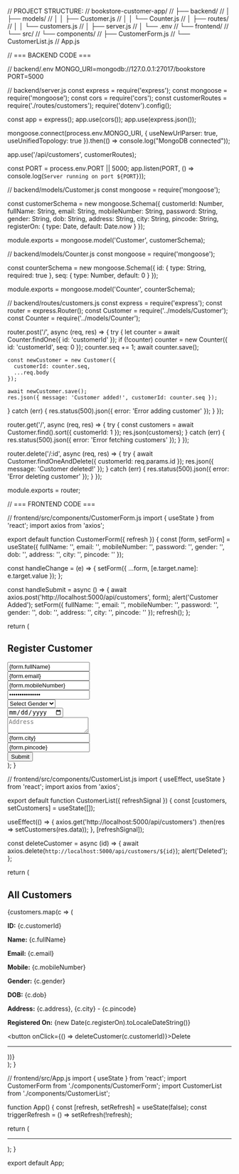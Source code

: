// PROJECT STRUCTURE:
// bookstore-customer-app/
// ├── backend/
// │   ├── models/
// │   │   ├── Customer.js
// │   │   └── Counter.js
// │   ├── routes/
// │   │   └── customers.js
// │   ├── server.js
// │   └── .env
// └── frontend/
//     └── src/
//         └── components/
//             ├── CustomerForm.js
//             └── CustomerList.js
//         App.js

// === BACKEND CODE ===

// backend/.env
MONGO_URI=mongodb://127.0.0.1:27017/bookstore
PORT=5000

// backend/server.js
const express = require('express');
const mongoose = require('mongoose');
const cors = require('cors');
const customerRoutes = require('./routes/customers');
require('dotenv').config();

const app = express();
app.use(cors());
app.use(express.json());

mongoose.connect(process.env.MONGO_URI, {
  useNewUrlParser: true,
  useUnifiedTopology: true
}).then(() => console.log("MongoDB connected"));

app.use('/api/customers', customerRoutes);

const PORT = process.env.PORT || 5000;
app.listen(PORT, () => console.log(`Server running on port ${PORT}`));

// backend/models/Customer.js
const mongoose = require('mongoose');

const customerSchema = new mongoose.Schema({
  customerId: Number,
  fullName: String,
  email: String,
  mobileNumber: String,
  password: String,
  gender: String,
  dob: String,
  address: String,
  city: String,
  pincode: String,
  registerOn: {
    type: Date,
    default: Date.now
  }
});

module.exports = mongoose.model('Customer', customerSchema);

// backend/models/Counter.js
const mongoose = require('mongoose');

const counterSchema = new mongoose.Schema({
  id: { type: String, required: true },
  seq: { type: Number, default: 0 }
});

module.exports = mongoose.model('Counter', counterSchema);

// backend/routes/customers.js
const express = require('express');
const router = express.Router();
const Customer = require('../models/Customer');
const Counter = require('../models/Counter');

router.post('/', async (req, res) => {
  try {
    let counter = await Counter.findOne({ id: 'customerId' });
    if (!counter) counter = new Counter({ id: 'customerId', seq: 0 });
    counter.seq += 1;
    await counter.save();

    const newCustomer = new Customer({
      customerId: counter.seq,
      ...req.body
    });

    await newCustomer.save();
    res.json({ message: 'Customer added!', customerId: counter.seq });
  } catch (err) {
    res.status(500).json({ error: 'Error adding customer' });
  }
});

router.get('/', async (req, res) => {
  try {
    const customers = await Customer.find().sort({ customerId: 1 });
    res.json(customers);
  } catch (err) {
    res.status(500).json({ error: 'Error fetching customers' });
  }
});

router.delete('/:id', async (req, res) => {
  try {
    await Customer.findOneAndDelete({ customerId: req.params.id });
    res.json({ message: 'Customer deleted!' });
  } catch (err) {
    res.status(500).json({ error: 'Error deleting customer' });
  }
});

module.exports = router;

// === FRONTEND CODE ===

// frontend/src/components/CustomerForm.js
import { useState } from 'react';
import axios from 'axios';

export default function CustomerForm({ refresh }) {
  const [form, setForm] = useState({
    fullName: '', email: '', mobileNumber: '', password: '',
    gender: '', dob: '', address: '', city: '', pincode: ''
  });

  const handleChange = (e) => {
    setForm({ ...form, [e.target.name]: e.target.value });
  };

  const handleSubmit = async () => {
    await axios.post('http://localhost:5000/api/customers', form);
    alert('Customer Added');
    setForm({ fullName: '', email: '', mobileNumber: '', password: '', gender: '', dob: '', address: '', city: '', pincode: '' });
    refresh();
  };

  return (
    <div>
      <h2>Register Customer</h2>
      <input name="fullName" value={form.fullName} onChange={handleChange} placeholder="Full Name" /><br />
      <input name="email" value={form.email} onChange={handleChange} placeholder="Email" /><br />
      <input name="mobileNumber" value={form.mobileNumber} onChange={handleChange} placeholder="Mobile Number" /><br />
      <input name="password" value={form.password} onChange={handleChange} placeholder="Password" type="password" /><br />
      <select name="gender" value={form.gender} onChange={handleChange}>
        <option value="">Select Gender</option>
        <option value="Male">Male</option>
        <option value="Female">Female</option>
        <option value="Other">Other</option>
      </select><br />
      <input name="dob" type="date" value={form.dob} onChange={handleChange} /><br />
      <textarea name="address" value={form.address} onChange={handleChange} placeholder="Address"></textarea><br />
      <input name="city" value={form.city} onChange={handleChange} placeholder="City" /><br />
      <input name="pincode" value={form.pincode} onChange={handleChange} placeholder="Pincode" /><br />
      <button onClick={handleSubmit}>Submit</button>
    </div>
  );
}

// frontend/src/components/CustomerList.js
import { useEffect, useState } from 'react';
import axios from 'axios';

export default function CustomerList({ refreshSignal }) {
  const [customers, setCustomers] = useState([]);

  useEffect(() => {
    axios.get('http://localhost:5000/api/customers')
      .then(res => setCustomers(res.data));
  }, [refreshSignal]);

  const deleteCustomer = async (id) => {
    await axios.delete(`http://localhost:5000/api/customers/${id}`);
    alert('Deleted');
  };

  return (
    <div>
      <h2>All Customers</h2>
      {customers.map(c => (
        <div key={c.customerId}>
          <p><strong>ID:</strong> {c.customerId}</p>
          <p><strong>Name:</strong> {c.fullName}</p>
          <p><strong>Email:</strong> {c.email}</p>
          <p><strong>Mobile:</strong> {c.mobileNumber}</p>
          <p><strong>Gender:</strong> {c.gender}</p>
          <p><strong>DOB:</strong> {c.dob}</p>
          <p><strong>Address:</strong> {c.address}, {c.city} - {c.pincode}</p>
          <p><strong>Registered On:</strong> {new Date(c.registerOn).toLocaleDateString()}</p>
          <button onClick={() => deleteCustomer(c.customerId)}>Delete</button>
          <hr />
        </div>
      ))}
    </div>
  );
}

// frontend/src/App.js
import { useState } from 'react';
import CustomerForm from './components/CustomerForm';
import CustomerList from './components/CustomerList';

function App() {
  const [refresh, setRefresh] = useState(false);
  const triggerRefresh = () => setRefresh(!refresh);

  return (
    <div className="App">
      <CustomerForm refresh={triggerRefresh} />
      <hr />
      <CustomerList refreshSignal={refresh} />
    </div>
  );
}

export default App;
